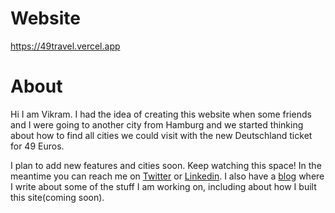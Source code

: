 # Website

https://49travel.vercel.app

# About 

Hi I am Vikram. I had the idea of creating this website when some friends and I were going to another city from Hamburg and we started thinking about how to find all cities we could visit with the new Deutschland ticket for 49 Euros.

I plan to add new features and cities soon. Keep watching this space! 
In the meantime you can reach me on [Twitter](https://twitter.com/WhinerVikram) or [Linkedin](https://www.linkedin.com/in/vikram-singh-phd/). 
I also have a [blog](https://vikramsg.github.io/Blog) where I write about some of the stuff I am working on, 
including about how I built this site(coming soon).